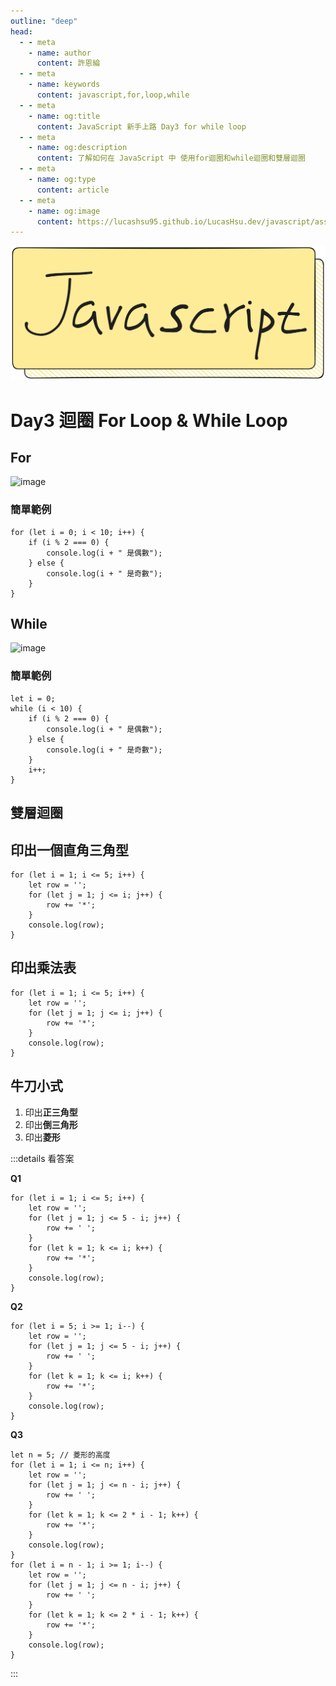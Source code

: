 ```yaml
---
outline: "deep"
head:
  - - meta
    - name: author
      content: 許恩綸
  - - meta
    - name: keywords
      content: javascript,for,loop,while
  - - meta
    - name: og:title
      content: JavaScript 新手上路 Day3 for while loop
  - - meta
    - name: og:description
      content: 了解如何在 JavaScript 中 使用for迴圈和while迴圈和雙層迴圈
  - - meta
    - name: og:type
      content: article
  - - meta
    - name: og:image
      content: https://lucashsu95.github.io/LucasHsu.dev/javascript/assets/Days/javascript-title-img.png
---
```


<img src="../assets/Days/javascript-title-img.png" alt="javascript-title-img" class="title-img" />

# Day3 迴圈 For Loop & While Loop

## For

![image](https://hackmd.io/_uploads/ByaJh8D71g.png)

### 簡單範例
```javascript:line-numbers
for (let i = 0; i < 10; i++) {
    if (i % 2 === 0) {
        console.log(i + " 是偶數");
    } else {
        console.log(i + " 是奇數");
    }
}
```


## While

![image](https://hackmd.io/_uploads/ry6s68DQyx.png)

### 簡單範例
```javascript:line-numbers
let i = 0;
while (i < 10) {
    if (i % 2 === 0) {
        console.log(i + " 是偶數");
    } else {
        console.log(i + " 是奇數");
    }
    i++;
}
```

## 雙層迴圈

## 印出一個直角三角型
```javascript:line-numbers
for (let i = 1; i <= 5; i++) {
    let row = '';
    for (let j = 1; j <= i; j++) {
        row += '*';
    }
    console.log(row);
}
```

## 印出乘法表
```javascript:line-numbers
for (let i = 1; i <= 5; i++) {
    let row = '';
    for (let j = 1; j <= i; j++) {
        row += '*';
    }
    console.log(row);
}
```

## 牛刀小式

1. 印出**正三角型**
2. 印出**倒三角形**
3. 印出**菱形**

:::details 看答案

**Q1**
```javascript:line-numbers
for (let i = 1; i <= 5; i++) {
    let row = '';
    for (let j = 1; j <= 5 - i; j++) {
        row += ' ';
    }
    for (let k = 1; k <= i; k++) {
        row += '*';
    }
    console.log(row);
}
```

**Q2**
```javascript:line-numbers
for (let i = 5; i >= 1; i--) {
    let row = '';
    for (let j = 1; j <= 5 - i; j++) {
        row += ' ';
    }
    for (let k = 1; k <= i; k++) {
        row += '*';
    }
    console.log(row);
}
```

**Q3**
```javascript:line-numbers
let n = 5; // 菱形的高度
for (let i = 1; i <= n; i++) {
    let row = '';
    for (let j = 1; j <= n - i; j++) {
        row += ' ';
    }
    for (let k = 1; k <= 2 * i - 1; k++) {
        row += '*';
    }
    console.log(row);
}
for (let i = n - 1; i >= 1; i--) {
    let row = '';
    for (let j = 1; j <= n - i; j++) {
        row += ' ';
    }
    for (let k = 1; k <= 2 * i - 1; k++) {
        row += '*';
    }
    console.log(row);
}
```
:::